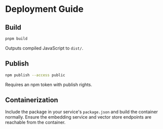 # Deployment Guide

## Build
```bash
pnpm build
```
Outputs compiled JavaScript to `dist/`.

## Publish
```bash
npm publish --access public
```
Requires an npm token with publish rights.

## Containerization
Include the package in your service's `package.json` and build the container normally. Ensure the embedding service and vector store endpoints are reachable from the container.
